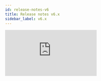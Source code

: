 ```yaml
---
id: release-notes-v6
title: Release notes v6.x
sidebar_label: v6.x
---
```


<iframe src="https://www.youtube.com/embed/JMnZ2uCnz9k" title="CENOS RF 3.0 Webinar - in Spanish" frameborder="0" allow="accelerometer; autoplay; clipboard-write; encrypted-media; gyroscope; picture-in-picture; web-share" referrerpolicy="strict-origin-when-cross-origin" allowfullscreen></iframe>